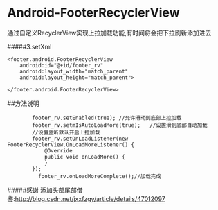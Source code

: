# Android-FooterRecyclerView
通过自定义RecyclerView实现上拉加载功能,有时间将会把下拉刷新添加进去


#####3.setXml
```
<footer.android.FooterRecyclerView
    android:id="@+id/footer_rv"
    android:layout_width="match_parent"
    android:layout_height="match_parent">

</footer.android.FooterRecyclerView>
```
##方法说明
```
        footer_rv.setEnabled(true); //允许滑动到底部上拉加载
        footer_rv.setmIsAutoLoadMore(true);   //设置滑到底部自动加载
        //设置监听默认开启上拉加载
        footer_rv.setOnLoadListener(new FooterRecyclerView.OnLoadMoreListener() {
            @Override
            public void onLoadMore() {
            }
        });
          footer_rv.onLoadMoreComplete();//加载完成
 ```
#####感谢
 添加头部尾部借鉴:http://blog.csdn.net/jxxfzgy/article/details/47012097

